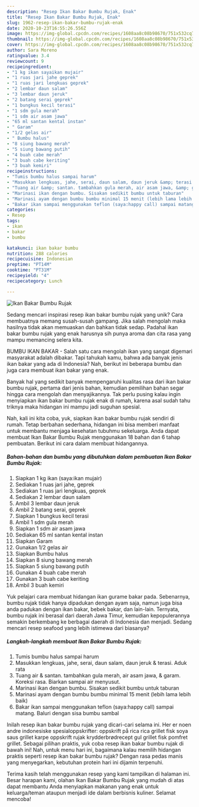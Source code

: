 ```yaml
---
description: "Resep Ikan Bakar Bumbu Rujak, Enak"
title: "Resep Ikan Bakar Bumbu Rujak, Enak"
slug: 1962-resep-ikan-bakar-bumbu-rujak-enak
date: 2020-10-23T16:55:26.556Z
image: https://img-global.cpcdn.com/recipes/1608aa8c08b98670/751x532cq70/ikan-bakar-bumbu-rujak-foto-resep-utama.jpg
thumbnail: https://img-global.cpcdn.com/recipes/1608aa8c08b98670/751x532cq70/ikan-bakar-bumbu-rujak-foto-resep-utama.jpg
cover: https://img-global.cpcdn.com/recipes/1608aa8c08b98670/751x532cq70/ikan-bakar-bumbu-rujak-foto-resep-utama.jpg
author: Sara Moreno
ratingvalue: 3.4
reviewcount: 9
recipeingredient:
- "1 kg ikan sayaikan mujair"
- "1 ruas jari jahe geprek"
- "1 ruas jari lengkuas geprek"
- "2 lembar daun salam"
- "3 lembar daun jeruk"
- "2 batang serai geprek"
- "1 bungkus kecil terasi"
- "1 sdm gula merah"
- "1 sdm air asam jawa"
- "65 ml santan kental instan"
- " Garam"
- "1/2 gelas air"
- " Bumbu halus"
- "8 siung bawang merah"
- "5 siung bawang putih"
- "4 buah cabe merah"
- "3 buah cabe keriting"
- "3 buah kemiri"
recipeinstructions:
- "Tumis bumbu halus sampai harum"
- "Masukkan lengkuas, jahe, serai, daun salam, daun jeruk &amp; terasi. Aduk rata"
- "Tuang air &amp; santan. tambahkan gula merah, air asam jawa, &amp; garam. Koreksi rasa. Biarkan sampai air menyusut."
- "Marinasi ikan dengan bumbu. Sisakan sedikit bumbu untuk taburan"
- "Marinasi ayam dengan bumbu bumbu minimal 15 menit (lebih lama lebih baik)"
- "Bakar ikan sampai menggunakan teflon (saya:happy call) sampai matang. Baluri dengan sisa bumbu sambal"
categories:
- Resep
tags:
- ikan
- bakar
- bumbu

katakunci: ikan bakar bumbu 
nutrition: 288 calories
recipecuisine: Indonesian
preptime: "PT14M"
cooktime: "PT31M"
recipeyield: "4"
recipecategory: Lunch

---
```



![Ikan Bakar Bumbu Rujak](https://img-global.cpcdn.com/recipes/1608aa8c08b98670/751x532cq70/ikan-bakar-bumbu-rujak-foto-resep-utama.jpg)

Sedang mencari inspirasi resep ikan bakar bumbu rujak yang unik? Cara membuatnya memang susah-susah gampang. Jika salah mengolah maka hasilnya tidak akan memuaskan dan bahkan tidak sedap. Padahal ikan bakar bumbu rujak yang enak harusnya sih punya aroma dan cita rasa yang mampu memancing selera kita.

BUMBU IKAN BAKAR - Salah satu cara mengolah ikan yang sangat digemari masyarakat adalah dibakar. Tapi tahukah kamu, bahwa ada banyak jenis ikan bakar yang ada di Indonesia? Nah, berikut ini beberapa bumbu dan juga cara membuat ikan bakar yang enak.

Banyak hal yang sedikit banyak mempengaruhi kualitas rasa dari ikan bakar bumbu rujak, pertama dari jenis bahan, kemudian pemilihan bahan segar hingga cara mengolah dan menyajikannya. Tak perlu pusing kalau ingin menyiapkan ikan bakar bumbu rujak enak di rumah, karena asal sudah tahu triknya maka hidangan ini mampu jadi suguhan spesial.


Nah, kali ini kita coba, yuk, siapkan ikan bakar bumbu rujak sendiri di rumah. Tetap berbahan sederhana, hidangan ini bisa memberi manfaat untuk membantu menjaga kesehatan tubuhmu sekeluarga. Anda dapat membuat Ikan Bakar Bumbu Rujak menggunakan 18 bahan dan 6 tahap pembuatan. Berikut ini cara dalam membuat hidangannya.

<!--inarticleads1-->

##### Bahan-bahan dan bumbu yang dibutuhkan dalam pembuatan Ikan Bakar Bumbu Rujak:

1. Siapkan 1 kg ikan (saya:ikan mujair)
1. Sediakan 1 ruas jari jahe, geprek
1. Sediakan 1 ruas jari lengkuas, geprek
1. Sediakan 2 lembar daun salam
1. Ambil 3 lembar daun jeruk
1. Ambil 2 batang serai, geprek
1. Siapkan 1 bungkus kecil terasi
1. Ambil 1 sdm gula merah
1. Siapkan 1 sdm air asam jawa
1. Sediakan 65 ml santan kental instan
1. Siapkan  Garam
1. Gunakan 1/2 gelas air
1. Siapkan  Bumbu halus
1. Siapkan 8 siung bawang merah
1. Siapkan 5 siung bawang putih
1. Gunakan 4 buah cabe merah
1. Gunakan 3 buah cabe keriting
1. Ambil 3 buah kemiri


Yuk pelajari cara membuat hidangan ikan gurame bakar pada. Sebenarnya, bumbu rujak tidak hanya dipadukan dengan ayam saja, namun juga bisa anda padukan dengan ikan bakar, bebek bakar, dan lain-lain. Ternyata, bumbu rujak ini berasal dari daerah Jawa Timur, kemudian kepopulerannya semakin berkembang ke berbagai daerah di Indonesia dan menjadi. Sedang mencari resep seafood yang lebih istimewa dari biasanya? 

<!--inarticleads2-->

##### Langkah-langkah membuat Ikan Bakar Bumbu Rujak:

1. Tumis bumbu halus sampai harum
1. Masukkan lengkuas, jahe, serai, daun salam, daun jeruk &amp; terasi. Aduk rata
1. Tuang air &amp; santan. tambahkan gula merah, air asam jawa, &amp; garam. Koreksi rasa. Biarkan sampai air menyusut.
1. Marinasi ikan dengan bumbu. Sisakan sedikit bumbu untuk taburan
1. Marinasi ayam dengan bumbu bumbu minimal 15 menit (lebih lama lebih baik)
1. Bakar ikan sampai menggunakan teflon (saya:happy call) sampai matang. Baluri dengan sisa bumbu sambal


Inilah resep ikan bakar bumbu rujak yang dicari-cari selama ini. Her er noen andre indonesiske spesialoppskrifter: oppskrift på rica rica grillet fisk soya saus grillet karpe oppskrift rujak krydderbrødrecept gul grillet fisk pomfret grillet. Sebagai pilihan praktis, yuk coba resep ikan bakar bumbu rujak di bawah ini! Nah, untuk menu hari ini, bagaimana kalau memilih hidangan praktis seperti resep ikan bakar bumbu rujak? Dengan rasa pedas manis yang menyegarkan, kebutuhan protein hari ini dijamin terpenuhi. 

Terima kasih telah menggunakan resep yang kami tampilkan di halaman ini. Besar harapan kami, olahan Ikan Bakar Bumbu Rujak yang mudah di atas dapat membantu Anda menyiapkan makanan yang enak untuk keluarga/teman ataupun menjadi ide dalam berbisnis kuliner. Selamat mencoba!
